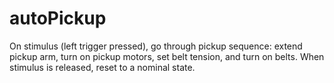# autoPickup
On stimulus (left trigger pressed), go through pickup sequence: extend pickup arm, turn on pickup motors, set belt tension, and turn on belts. When stimulus is released, reset to a nominal state.
